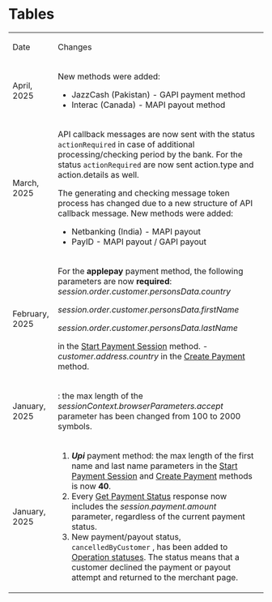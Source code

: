 # Tables

<table isTableHeaderOn="false" selectedColumns="" selectedRows="" selectedTable="false" columnWidths="121">
  <tr>
    <td selected="false" align="left">
      <p>Date</p>
    </td>
    <td selected="false" align="left">
      <p>Changes</p>
    </td>
  </tr>
  <tr>
    <td selected="false" align="left">
      <p>April, 2025</p>
    </td>
    <td selected="false" align="left">
      <p>New methods were added:</p>
      <ul>
      <li>JazzCash (Pakistan) - GAPI payment method</li>
      <li>Interac (Canada) - MAPI payout method</li>
      </ul>
      <img src="https://archbee-image-uploads-qa.s3.amazonaws.com/BbT7KQqqvz3LSYn2rwmao/okImeFmr_F9thLy7w2hcj_image.png" alt="">
    </td>
  </tr>
  <tr>
    <td selected="false" align="left">
      <p>March, 2025</p>
    </td>
    <td selected="false" align="left">
      <p>API callback messages are now sent with the status <code>actionRequired</code> in case of additional processing/checking period by the bank. For the status <code>actionRequired</code> are now sent action.type and action.details as well.</p>
      <p>The generating and checking message token process has changed due to a new structure of API callback message. New methods were added:</p>
      <ul>
      <li>Netbanking (India) - MAPI payout</li>
      <li>PayID - MAPI payout / GAPI payout</li>
      </ul>
    </td>
  </tr>
  <tr>
    <td selected="false" align="left">
      <p>February, 2025</p>
    </td>
    <td selected="false" align="left">
      <p>For the <strong>applepay</strong> payment method, the following parameters are now <strong>required</strong>: <em>session.order.customer.personsData.country</em></p>
      <p><em>session.order.customer.personsData.firstName</em></p>
      <p><em>session.order.customer.personsData.lastName</em></p>
      <p>in the <a href="">Start Payment Session</a> method. - <em>customer.address.country</em> in the <a href="">Create Payment</a> method.</p>
    </td>
  </tr>
  <tr>
    <td selected="false" align="left">
      <p>January, 2025</p>
    </td>
    <td selected="false" align="left">
      <p>: the max length of the <em>sessionContext.browserParameters.accept</em> parameter has been changed from 100 to 2000 symbols.</p>
    </td>
  </tr>
  <tr>
    <td selected="false" align="left">
      <p>January, 2025</p>
    </td>
    <td selected="false" align="left">
      <ol>
      <li><em><strong>Upi</strong></em> payment method: the max length of the first name and last name parameters in the <a href="">Start Payment Session</a> and <a href="">Create Payment</a> methods is now <strong>40</strong>.</li>
      <li>Every <a href="">Get Payment Status</a> response now includes the <em>session.payment.amount</em> parameter, regardless of the current payment status.</li>
      <li>New payment/payout status, <code>cancelledByCustomer</code> , has been added to <a href="">Operation statuses</a>. The status means that a customer declined the payment or payout attempt and returned to the merchant page.</li>
      </ol>
    </td>
  </tr>
</table>

